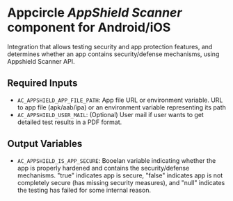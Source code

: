 # Appcircle _AppShield Scanner_ component for Android/iOS

Integration that allows testing security and app protection features, and determines whether an app contains security/defense mechanisms,
using Appshield Scanner API.

## Required Inputs

- `AC_APPSHIELD_APP_FILE_PATH`: App file URL or environment variable. URL to app file (apk/aab/ipa) or an environment variable representing its path
- `AC_APPSHIELD_USER_MAIL`: (Optional) User mail if user wants to get detailed test results in a PDF format.

## Output Variables

- `AC_APPSHIELD_IS_APP_SECURE`: Booelan variable indicating whether the app is properly hardened and contains the security/defense mechanisms. 
    "true" indicates app is secure, "false" indicates app is not completely secure (has missing security measures), and "null" indicates the testing 
    has failed for some internal reason.

